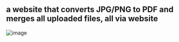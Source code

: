 ## a website that converts JPG/PNG to PDF and merges all uploaded files, all via website
![image](https://github.com/user-attachments/assets/2ed1ed30-6400-49fe-956f-173b177b95d0)

